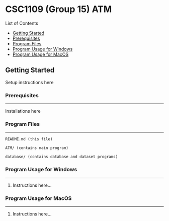 # CSC1109 (Group 15) ATM

List of Contents
- [Getting Started](#getting-started)
- [Prerequisites](#prerequisites)
- [Program Files](#program-files)
- [Program Usage for Windows](#program-usage-for-windows)
- [Program Usage for MacOS](#program-usage-for-macos)

<!-- GETTING STARTED -->
## Getting Started

Setup instructions here

### Prerequisites
---

Installations here

### Program Files
---
```
README.md (this file)

ATM/ (contains main program)

database/ (contains database and dataset programs)

```

### Program Usage for Windows
---
1. Instructions here...

### Program Usage for MacOS
---
1. Instructions here...